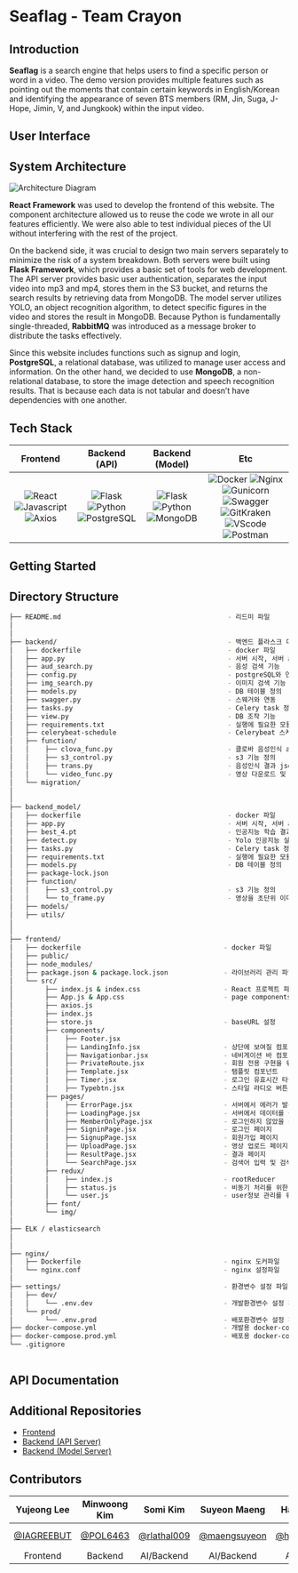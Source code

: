 # Seaflag - Team Crayon 

## Introduction

<b>Seaflag</b> is a search engine that helps users to find a specific person or word in a video. The demo version provides multiple features such as pointing out the moments that contain certain keywords in English/Korean and identifying the appearance of seven BTS members (RM, Jin, Suga, J-Hope, Jimin, V, and Jungkook) within the input video.


## User Interface

## System Architecture
![Architecture Diagram](https://user-images.githubusercontent.com/59460178/127429602-a1c04081-cf95-4ef2-b7c0-f215dc19639d.png)

<b>React Framework</b> was used to develop the frontend of this website. The component architecture allowed us to reuse the code we wrote in all our features efficiently. We were also able to test individual pieces of the UI without interfering with the rest of the project.

On the backend side, it was crucial to design two main servers separately to minimize the risk of a system breakdown. Both servers were built using <b>Flask Framework</b>, which provides a basic set of tools for web development. The API server provides basic user authentication, separates the input video into mp3 and mp4, stores them in the S3 bucket, and returns the search results by retrieving data from MongoDB. The model server utilizes YOLO, an object recognition algorithm, to detect specific figures in the video and stores the result in MongoDB. Because Python is fundamentally single-threaded, <b>RabbitMQ</b> was introduced as a message broker to distribute the tasks effectively.

Since this website includes functions such as signup and login, <b>PostgreSQL</b>, a relational database, was utilized to manage user access and information. On the other hand, we decided to use <b>MongoDB</b>, a non-relational database, to store the image detection and speech recognition results. That is because each data is not tabular and doesn’t have dependencies with one another.



## Tech Stack

|         Frontend         |         Backend (API)         |         Backend (Model)         |         Etc         |
| :----------------------: | :---------------------------: | :-----------------------------: | :-----------------: |
| ![React](https://img.shields.io/badge/react-v17.0.2-9cf?style=flat-square&logo=react&color=lightsteelblue) ![Javascript](https://img.shields.io/badge/javascript-ES6+-yellow?style=flat-square&logo=javascript&color=lightsteelblue) ![Axios](https://img.shields.io/badge/axios-v0.21.1-9cf?style=flat-square&logo=axios&color=lightsteelblue) | ![Flask](https://img.shields.io/badge/flask-v2.0.1-green?style=flat-square&logo=flask&color=cornflowerblue) ![Python](https://img.shields.io/badge/python-v3.8.6-skyblue?style=flat-square&logo=python&color=cornflowerblue) ![PostgreSQL](https://img.shields.io/badge/postgreSQL-v12.7-blue?style=flat-square&logo=postgresql&color=cornflowerblue) | ![Flask](https://img.shields.io/badge/flask-v2.0.1-green?style=flat-square&logo=flask&color=forestgreen) ![Python](https://img.shields.io/badge/python-v3.8.6-skyblue?style=flat-square&logo=python&color=forestgreen) ![MongoDB](https://img.shields.io/badge/MongoDB-47A248?style=flat-square&logo=MongoDB&logoColor=white) | ![Docker](https://img.shields.io/badge/docker-v20.10.7-brightgreen?style=flat-square&logo=docker&color=bisque) ![Nginx](https://img.shields.io/badge/Nginx-v1.21.1-brightgreen?style=flat-square&logo=nginx&color=bisque) ![Gunicorn](https://img.shields.io/badge/gunicorn-v20.1.0-darkgreen?style=flat-square&logo=gunicorn&color=bisque) ![Swagger](https://img.shields.io/badge/Swagger-gray?style=flat-square&logo=Swagger&color=bisque&logoColor=black) ![GitKraken](https://img.shields.io/badge/GitKraken-gray?style=flat-square&logo=GitKraken&color=bisque) ![VScode](https://img.shields.io/badge/VScode-v1.58.2-blue?style=flat-square&logo=visual-studio-code&color=bisque) ![Postman](https://img.shields.io/badge/Postman-gray?style=flat-square&logo=Postman&color=bisque) |

## Getting Started

## Directory Structure

```bash
├── README.md                                          - 리드미 파일
│
│
├── backend/                                           - 백엔드 플라스크 디렉토리
│   ├── dockerfile                                     - docker 파일
│   ├── app.py                                         - 서버 시작, 서버 api 처리, Frontend/Backend model과 소통을 통해 기능을 호출, 처리
│   ├── aud_search.py                                  - 음성 검색 기능
│   ├── config.py                                      - postgreSQL와 연결하기 위한 key가 존재하는 파일
│   ├── img_search.py                                  - 이미지 검색 기능     
│   ├── models.py                                      - DB 테이블 정의
│   ├── swagger.py                                     - 스웨거와 연동
│   ├── tasks.py                                       - Celery task 정의
│   ├── view.py                                        - DB 조작 기능
│   ├── requirements.txt                               - 실행에 필요한 모듈들 정의
│   ├── celerybeat-schedule                            - Celerybeat 스케줄러
│   ├── function/                                              
│   │    ├── clova_func.py                             - 클로바 음성인식 api 실행
│   │    ├── s3_control.py                             - s3 기능 정의
│   │    ├── trans.py                                  - 음성인식 결과 json 변환 
│   │    └── video_func.py                             - 영상 다운로드 및 mp3/mp4 형태 저장
│   └── migration/
│
│
├── backend_model/
│   ├── dockerfile                                     - docker 파일
│   ├── app.py                                         - 서버 시작, 서버 api reply 처리, backend에서 요청을 받아 반환
│   ├── best_4.pt                                      - 인공지능 학습 결과 weight 파일
│   ├── detect.py                                      - Yolo 인공지능 실행 파일
│   ├── tasks.py                                       - Celery task 정의
│   ├── requirements.txt                               - 실행에 필요한 모듈들 정의       
│   ├── models.py                                      - DB 테이블 정의
│   ├── package-lock.json                             
│   ├── function/                                              
│   │    ├── s3_control.py                             - s3 기능 정의
│   │    └── to_frame.py                               - 영상을 초단위 이미지로 추출
│   ├── models/                                              
│   ├── utils/                                              
│
│
├── frontend/
│   ├── dockerfile                                    - docker 파일
│   ├── public/
│   ├── node_modules/
│   ├── package.json & package.lock.json              - 라이브러리 관리 파일
│   └── src/ 
│        ├── index.js & index.css                     - React 프로젝트 파일
│        ├── App.js & App.css                         - page components 관리 파일
│        ├── axios.js
│        ├── index.js
│        ├── store.js                                 - baseURL 설정
│        ├── components/                                              
│        │    ├── Footer.jsx
│        │    ├── LandingInfo.jsx                     - 상단에 보여질 컴포넌트
│        │    ├── Navigationbar.jsx                   - 네비게이션 바 컴포넌트
│        │    ├── PrivateRoute.jsx                    - 회원 전용 구현을 위한 컴포넌트
│        │    ├── Template.jsx                        - 탬플릿 컴포넌트
│        │    ├── Timer.jsx                           - 로그인 유효시간 타이머
│        │    ├── Typebtn.jsx                         - 스타일 라디오 버튼 컴포넌트
│        ├── pages/    
│        │    ├── ErrorPage.jsx                       - 서버에서 에러가 발생할 경우 보여지는 페이지 
│        │    ├── LoadingPage.jsx                     - 서버에서 데이터를 불러 올 때 보여지는 페이지
│        │    ├── MemberOnlyPage.jsx                  - 로그인하지 않았을 경우의 경고 페이지 
│        │    ├── SigninPage.jsx                      - 로그인 페이지
│        │    ├── SignupPage.jsx                      - 회원가입 페이지
│        │    ├── UploadPage.jsx                      - 영상 업로드 페이지
│        │    ├── ResultPage.jsx                      - 결과 페이지                                          
│        │    └── SearchPage.jsx                      - 검색어 입력 및 검색 타입 선택 페이지                              
│        ├── redux/   
│        │    ├── index.js                            - rootReducer 
│        │    ├── status.js                           - 비동기 처리를 위한 변수 관리 reducer                                                   
│        │    └── user.js                             - user정보 관리를 위한 변수 관리 reducer                               
│        ├── font/                                              
│        └── img/
│
├── ELK / elasticsearch
│
│
├── nginx/
│   ├── Dockerfile                                    - nginx 도커파일
│   └── nginx.conf                                    - nginx 설정파일
│
├── settings/                                         - 환경변수 설정 파일
│   ├── dev/                                              
│   │    └── .env.dev                                 - 개발환경변수 설정 파일
│   └── prod/
│        └── .env.prod                                - 배포환경변수 설정 파일
├── docker-compose.yml                                - 개발용 docker-compose파일
├── docker-compose.prod.yml                           - 배포용 docker-compose파일
└── .gitignore	
	
``` 

## API Documentation

## Additional Repositories

- [Frontend](https://github.com/CrayonTeamJ/frontend.git)
- [Backend (API Server)](https://github.com/CrayonTeamJ/backend.git)  
- [Backend (Model Server)](https://github.com/CrayonTeamJ/backend_model.git)

## Contributors

| Yujeong Lee | Minwoong Kim | Somi Kim | Suyeon Maeng | Hayoung Lim | Gilhan Yong | 
| :----: | :----: | :----: |:----: | :----: | :----: |
| [@IAGREEBUT](https://github.com/IAGREEBUT) | [@POL6463](https://github.com/POL6463) | [@rlathal009](https://github.com/rlathal009) | [@maengsuyeon](https://github.com/maengsuyeon) | [@hayoung1998](https://github.com/hayoung1998) | [@Yong-ga-ri](https://github.com/Yong-ga-ri) |
|Frontend |Backend |AI/Backend |AI/Backend | AI/Backend |DevOps |